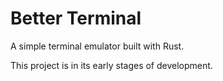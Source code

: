 # Better Terminal

A simple terminal emulator built with Rust.

This project is in its early stages of development.
